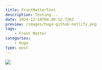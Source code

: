 ```yaml
---
title: FrontMatterTest
description: Testing...
date: 2024-12-18T04:40:12.736Z
preview: /images/hugo-github-netlify.png
tags:
    - Front Matter
categories:
    - Hugo
type: post
---
```

![](/images/hugo-github-netlify.png)
